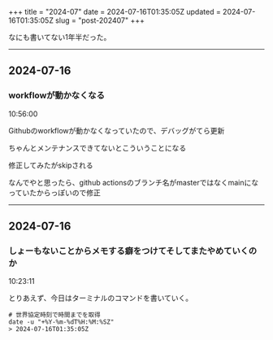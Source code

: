 +++
title = "2024-07"
date = 2024-07-16T01:35:05Z
updated = 2024-07-16T01:35:05Z
slug = "post-202407"
+++

なにも書いてない1年半だった。

<!--more-->

--- 

## 2024-07-16
### workflowが動かなくなる
10:56:00

Githubのworkflowが動かなくなっていたので、デバッグがてら更新

ちゃんとメンテナンスできてないとこういうことになる

修正してみたがskipされる

なんでやと思ったら、github actionsのブランチ名がmasterではなくmainになっていたからっぽいので修正

---

## 2024-07-16
### しょーもないことからメモする癖をつけてそしてまたやめていくのか
10:23:11

とりあえず、今日はターミナルのコマンドを書いていく。

```
# 世界協定時刻で時間までを取得
date -u "+%Y-%m-%dT%H:%M:%SZ"
> 2024-07-16T01:35:05Z
```